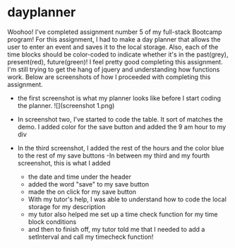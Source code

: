 # dayplanner


Woohoo! I've completed assignment number 5 of my full-stack Bootcamp program! For this assignment, I had to make a day planner that allows the user to enter an event and saves it to the local storage. Also, each of the time blocks should be color-coded to indicate whether it's in the past(grey), present(red), future(green)! I feel pretty good completing this assignment. I'm still trying to get the hang of jquery and understanding how functions work. Below are screenshots of how I proceeded with completing this assignment.

- the first screenshot is what my planner looks like before I start coding the planner.
![](screenshot 1.png)

- In screenshot two, I've started to code the table. It sort of matches the demo. I added color for the save button and added the 9 am hour to my div
- In the third screenshot, I added the rest of the hours and the color blue to the rest of my save buttons
-In between my third and my fourth screenshot, this is what I added
    - the date and time under the header
    - added the word "save" to my save button
    - made the on click for my save button 
    - With my tutor's help, I was able to understand how to code the local storage for my description
    - my tutor also helped me set up a time check function for my time block conditions
    - and then to finish off, my tutor told me that I needed to add a setInterval and call my timecheck function!

